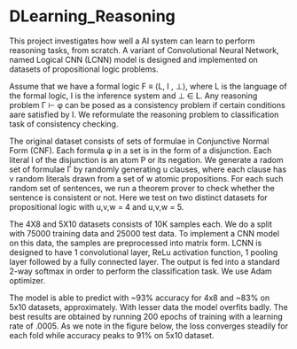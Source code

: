 # DLearning_Reasoning

This project investigates how well a AI system can learn to perform reasoning tasks, from scratch. A variant of Convolutional Neural Network, named Logical CNN (LCNN) model is designed and implemented on datasets of propositional logic problems. 

Assume that we have a formal logic F ≡ ⟨L, I , ⊥⟩, where L is the language of the formal logic, I is the inference system and ⊥ ∈ L. Any reasoning problem Γ ⊢ φ can be posed as a consistency problem if certain conditions aare satisfied by I. We reformulate the reasoning problem to classification task of consistency checking.

The original dataset consists of sets of formulae in Conjunctive Normal Form (CNF). Each formula φ in a set is in the form of a disjunction. Each literal l of the disjunction is an atom P or its negation. We generate a radom set of formulae Γ by randomly generating u clauses, where each clause has v random literals drawn from a set of w atomic propositions. For each such random set of sentences, we run a theorem prover to check whether the sentence is consistent or not. Here we test on two distinct datasets for propositional logic with u,v,w = 4 and u,v,w = 5.

The 4X8 and 5X10 datasets consists of 10K samples each. We do a split with 75000 training data and 25000 test data. To implement a CNN model on this data, the samples are preprocessed into matrix form. LCNN is designed to have 1 convolutional layer, ReLu activation function, 1 pooling layer followed by a fully connected layer. The output is fed into a standard 2-way softmax in order to perform the classification task. We use Adam optimizer.

The model is able to predict with ~93% accuracy for 4x8 and ~83% on 5x10 datasets, approximately. With lesser data the model overfits badly. The best results are obtained by running 200 epochs of training with a learning rate of .0005. As we note 
	in the figure below, the loss converges steadily for each fold while accuracy 
	peaks to 91\% on 5x10 dataset.
